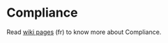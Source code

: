 Compliance
==========
Read [wiki pages](https://github.com/cmdb/compliance/wiki) (fr) to know more about Compliance.
